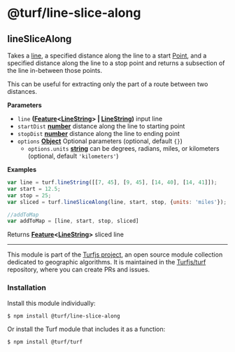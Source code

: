 # @turf/line-slice-along

<!-- Generated by documentation.js. Update this documentation by updating the source code. -->

## lineSliceAlong

Takes a [line](https://tools.ietf.org/html/rfc7946#section-3.1.4), a specified distance along the line to a start [Point](https://tools.ietf.org/html/rfc7946#section-3.1.2),
and a specified  distance along the line to a stop point
and returns a subsection of the line in-between those points.

This can be useful for extracting only the part of a route between two distances.

**Parameters**

-   `line` **([Feature](https://tools.ietf.org/html/rfc7946#section-3.2)&lt;[LineString](https://tools.ietf.org/html/rfc7946#section-3.1.4)> | [LineString](https://tools.ietf.org/html/rfc7946#section-3.1.4))** input line
-   `startDist` **[number](https://developer.mozilla.org/en-US/docs/Web/JavaScript/Reference/Global_Objects/Number)** distance along the line to starting point
-   `stopDist` **[number](https://developer.mozilla.org/en-US/docs/Web/JavaScript/Reference/Global_Objects/Number)** distance along the line to ending point
-   `options` **[Object](https://developer.mozilla.org/en-US/docs/Web/JavaScript/Reference/Global_Objects/Object)** Optional parameters (optional, default `{}`)
    -   `options.units` **[string](https://developer.mozilla.org/en-US/docs/Web/JavaScript/Reference/Global_Objects/String)** can be degrees, radians, miles, or kilometers (optional, default `'kilometers'`)

**Examples**

```javascript
var line = turf.lineString([[7, 45], [9, 45], [14, 40], [14, 41]]);
var start = 12.5;
var stop = 25;
var sliced = turf.lineSliceAlong(line, start, stop, {units: 'miles'});

//addToMap
var addToMap = [line, start, stop, sliced]
```

Returns **[Feature](https://tools.ietf.org/html/rfc7946#section-3.2)&lt;[LineString](https://tools.ietf.org/html/rfc7946#section-3.1.4)>** sliced line

<!-- This file is automatically generated. Please don't edit it directly:
if you find an error, edit the source file (likely index.js), and re-run
./scripts/generate-readmes in the turf project. -->

---

This module is part of the [Turfjs project](http://turfjs.org/), an open source
module collection dedicated to geographic algorithms. It is maintained in the
[Turfjs/turf](https://github.com/Turfjs/turf) repository, where you can create
PRs and issues.

### Installation

Install this module individually:

```sh
$ npm install @turf/line-slice-along
```

Or install the Turf module that includes it as a function:

```sh
$ npm install @turf/turf
```

